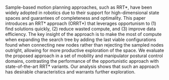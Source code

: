 Sample-based motion planning approaches, such as RRT\*, have been widely adopted in robotics due to their support for high-dimensional state spaces and guarantees of completeness and optimality. This paper introduces an RRT\* approach (ORRT\*) that leverages opportunism to (1) find solutions quickly, (2) reduce wasted compute, and (3) improve data efficiency. The key insight of the approach is to make the most of compute when expanding the search tree by adding the last viable configurations found when connecting new nodes rather than rejecting the sampled nodes outright, allowing for more productive exploration of the space. We evaluate the proposed approach in a set of mobility and manipulator postural control domains, contrasting the performance of the opportunistic approach with state-of-the-art RRT\* variants. Our analysis shows that such an approach has desirable characteristics and warrants further exploration.

<object data="/orrt/assets/orrt.pdf" width="100%" height="100%" type="application/pdf"/>
